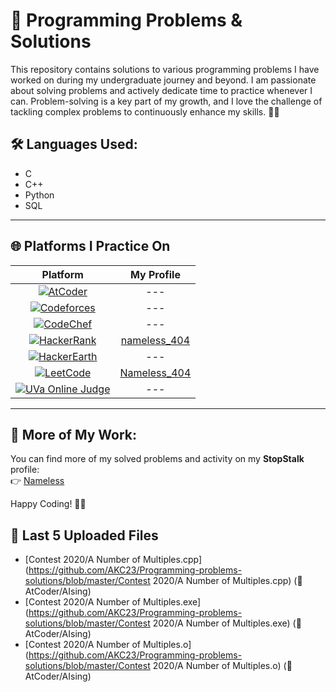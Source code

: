 # 🚀 Programming Problems & Solutions

This repository contains solutions to various programming problems I have worked on during my undergraduate journey and beyond. I am passionate about solving problems and actively dedicate time to practice whenever I can. Problem-solving is a key part of my growth, and I love the challenge of tackling complex problems to continuously enhance my skills. 🧠💡

## 🛠️ Languages Used:
- C  
- C++  
- Python  
- SQL

---

## 🌐 Platforms I Practice On

| Platform | My Profile |
|:-----------:|:------------:|
| [![AtCoder](https://img.shields.io/badge/AtCoder-1f8acb?style=for-the-badge&logo=atcoder&logoColor=white)](https://atcoder.jp/) | --- |
| [![Codeforces](https://img.shields.io/badge/Codeforces-1f8acb?style=for-the-badge&logo=codeforces&logoColor=white)](https://codeforces.com/) | --- |
| [![CodeChef](https://img.shields.io/badge/CodeChef-1f8acb?style=for-the-badge&logo=codechef&logoColor=white)](https://www.codechef.com/) | --- |
| [![HackerRank](https://img.shields.io/badge/HackerRank-2EC866?style=for-the-badge&logo=hackerrank&logoColor=white)](https://www.hackerrank.com/) | [nameless_404](https://www.hackerrank.com/profile/nameless_404/) |
| [![HackerEarth](https://img.shields.io/badge/HackerEarth-323754?style=for-the-badge&logo=hackerearth&logoColor=white)](https://www.hackerearth.com/) | --- |
| [![LeetCode](https://img.shields.io/badge/LeetCode-FFA116?style=for-the-badge&logo=leetcode&logoColor=white)](https://leetcode.com/) | [Nameless_404](https://leetcode.com/u/Nameless_404/) |
| [![UVa Online Judge](https://img.shields.io/badge/UVaOJ-1f8acb?style=for-the-badge)](https://onlinejudge.org/) | --- |

---

## 📌 More of My Work:
You can find more of my solved problems and activity on my **StopStalk** profile:  
👉 [Nameless](https://www.stopstalk.com/user/profile/Nameless)  


Happy Coding! 🚀💡
## 📂 Last 5 Uploaded Files

- [Contest 2020/A Number of Multiples.cpp](https://github.com/AKC23/Programming-problems-solutions/blob/master/Contest 2020/A Number of Multiples.cpp) (📅 AtCoder/AIsing)
- [Contest 2020/A Number of Multiples.exe](https://github.com/AKC23/Programming-problems-solutions/blob/master/Contest 2020/A Number of Multiples.exe) (📅 AtCoder/AIsing)
- [Contest 2020/A Number of Multiples.o](https://github.com/AKC23/Programming-problems-solutions/blob/master/Contest 2020/A Number of Multiples.o) (📅 AtCoder/AIsing)
